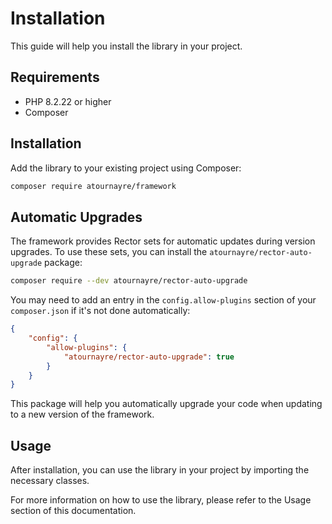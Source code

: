 # Installation

This guide will help you install the library in your project.

## Requirements

* PHP 8.2.22 or higher
* Composer

## Installation

Add the library to your existing project using Composer:

```bash
composer require atournayre/framework
```

## Automatic Upgrades

The framework provides Rector sets for automatic updates during version upgrades. 
To use these sets, you can install the `atournayre/rector-auto-upgrade` package:

```bash
composer require --dev atournayre/rector-auto-upgrade
```

You may need to add an entry in the `config.allow-plugins` section of your `composer.json` if it's not done automatically:

```json
{
    "config": {
        "allow-plugins": {
            "atournayre/rector-auto-upgrade": true
        }
    }
}
```

This package will help you automatically upgrade your code when updating to a new version of the framework.

## Usage

After installation, you can use the library in your project by importing the necessary classes.

For more information on how to use the library, please refer to the Usage section of this documentation.
